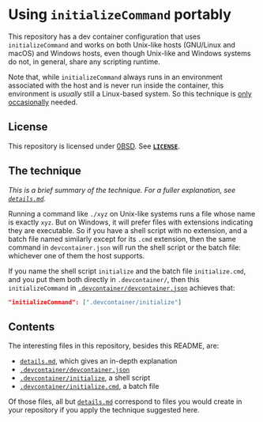 <!--
  Copyright (c) 2023 Eliah Kagan

  Permission to use, copy, modify, and/or distribute this software for any
  purpose with or without fee is hereby granted.

  THE SOFTWARE IS PROVIDED "AS IS" AND THE AUTHOR DISCLAIMS ALL WARRANTIES WITH
  REGARD TO THIS SOFTWARE INCLUDING ALL IMPLIED WARRANTIES OF MERCHANTABILITY
  AND FITNESS. IN NO EVENT SHALL THE AUTHOR BE LIABLE FOR ANY SPECIAL, DIRECT,
  INDIRECT, OR CONSEQUENTIAL DAMAGES OR ANY DAMAGES WHATSOEVER RESULTING FROM
  LOSS OF USE, DATA OR PROFITS, WHETHER IN AN ACTION OF CONTRACT, NEGLIGENCE OR
  OTHER TORTIOUS ACTION, ARISING OUT OF OR IN CONNECTION WITH THE USE OR
  PERFORMANCE OF THIS SOFTWARE.
-->

# Using `initializeCommand` portably

This repository has a dev container configuration that uses `initializeCommand`
and works on both Unix-like hosts (GNU/Linux and macOS) and Windows hosts, even
though Unix-like and Windows systems do not, in general, share any scripting
runtime.

Note that, while `initializeCommand` always runs in an environment associated
with the host and is never run inside the container, this environment is
*usually* still a Linux-based system. So this technique is [only
occasionally](#where-initializecommand-runs) needed.

## License

This repository is licensed under [0BSD](https://spdx.org/licenses/0BSD.html).
See [**`LICENSE`**](LICENSE).

## The technique

*This is a brief summary of the technique. For a fuller explanation, see
[`details.md`](details.md).*

Running a command like `./xyz` on Unix-like systems runs a file whose name is
exactly `xyz`. But on Windows, it will prefer files with extensions indicating
they are executable. So if you have a shell script with no extension, and a
batch file named similarly except for its `.cmd` extension, then the same
command in `devcontainer.json` will run the shell script or the batch file:
whichever one of them the host supports.

If you name the shell script `initialize` and the batch file `initialize.cmd`,
and you put them both directly in `.devcontainer/`, then this
`initializeCommand` in
[`.devcontainer/devcontainer.json`](.devcontainer/devcontainer.json) achieves
that:

```json
"initializeCommand": [".devcontainer/initialize"]
```

## Contents

The interesting files in this repository, besides this README, are:

- [`details.md`](details.md), which gives an in-depth explanation
- [`.devcontainer/devcontainer.json`](.devcontainer/devcontainer.json)
- [`.devcontainer/initialize`](.devcontainer/initialize), a shell script
- [`.devcontainer/initialize.cmd`](.devcontainer/initialize.cmd), a batch file

Of those files, all but [`details.md`](details.md) correspond to files you
would create in your repository if you apply the technique suggested here.
